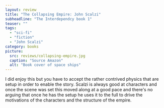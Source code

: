 ```yaml
---
layout: review
title: "The Collapsing Empire: John Scalzi"
subheadline: "The Interdependcy book 1"
teaser: ""
tags:
  - "sci-fi"
  - "fiction"
  - "John Scalzi"
category: books
picture:
  src: reviews/collapsing-empire.jpg
  caption: "Source Amazon"
  alt: "Book cover of space ships"
---
```

I did enjoy this but you have to accept the rather contrived physics that are setup in order to enable the story. Scalzi is always good at characters and once the scene was set this moved along at a good pace and there's no arguing that once he has the setup he uses it to the full to drive the motivations of the characters and the structure of the empire.